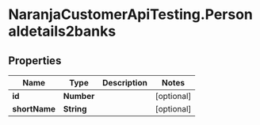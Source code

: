 # NaranjaCustomerApiTesting.Personaldetails2banks

## Properties

Name | Type | Description | Notes
------------ | ------------- | ------------- | -------------
**id** | **Number** |  | [optional] 
**shortName** | **String** |  | [optional] 


